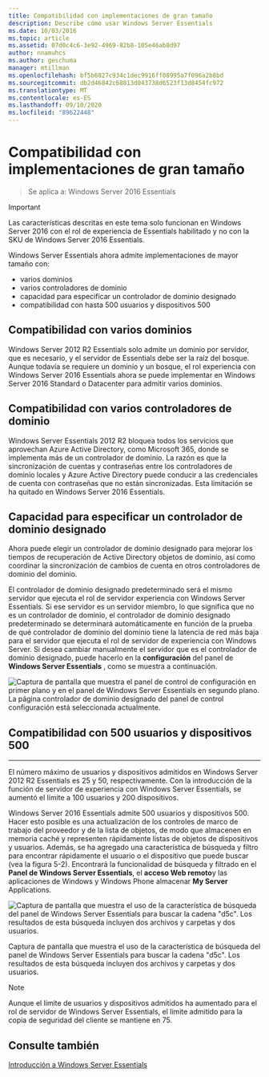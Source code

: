 ```yaml
---
title: Compatibilidad con implementaciones de gran tamaño
description: Describe cómo usar Windows Server Essentials
ms.date: 10/03/2016
ms.topic: article
ms.assetid: 07d0c4c6-3e92-4969-82b8-105e46ab8d97
author: nnamuhcs
ms.author: geschuma
manager: mtillman
ms.openlocfilehash: bf5b6027c934c1dec9916ff08995a7f096a2b8bd
ms.sourcegitcommit: db2d46842c68813d043738d6523f13d8454fc972
ms.translationtype: MT
ms.contentlocale: es-ES
ms.lasthandoff: 09/10/2020
ms.locfileid: "89622448"
---
```

# <a name="support-for-larger-deployments"></a>Compatibilidad con implementaciones de gran tamaño

>Se aplica a: Windows Server 2016 Essentials

> [!IMPORTANT]
> Las características descritas en este tema solo funcionan en Windows Server 2016 con el rol de experiencia de Essentials habilitado y no con la SKU de Windows Server 2016 Essentials.


Windows Server Essentials ahora admite implementaciones de mayor tamaño con:

- varios dominios
- varios controladores de dominio
- capacidad para especificar un controlador de dominio designado
- compatibilidad con hasta 500 usuarios y dispositivos 500

## <a name="support-for-multiple-domains"></a>Compatibilidad con varios dominios

Windows Server 2012 R2 Essentials solo admite un dominio por servidor, que es necesario, y el servidor de Essentials debe ser la raíz del bosque. Aunque todavía se requiere un dominio y un bosque, el rol experiencia con Windows Server 2016 Essentials ahora se puede implementar en Windows Server 2016 Standard o Datacenter para admitir varios dominios.

## <a name="support-for-multiple-domain-controllers"></a>Compatibilidad con varios controladores de dominio

 Windows Server Essentials 2012 R2 bloquea todos los servicios que aprovechan Azure Active Directory, como Microsoft 365, donde se implementa más de un controlador de dominio. La razón es que la sincronización de cuentas y contraseñas entre los controladores de dominio locales y Azure Active Directory puede conducir a las credenciales de cuenta con contraseñas que no están sincronizadas. Esta limitación se ha quitado en Windows Server 2016 Essentials.

## <a name="ability-to-specify-a-designated-domain-controller"></a>Capacidad para especificar un controlador de dominio designado

Ahora puede elegir un controlador de dominio designado para mejorar los tiempos de recuperación de Active Directory objetos de dominio, así como coordinar la sincronización de cambios de cuenta en otros controladores de dominio del dominio.

El controlador de dominio designado predeterminado será el mismo servidor que ejecuta el rol de servidor experiencia con Windows Server Essentials. Si ese servidor es un servidor miembro, lo que significa que no es un controlador de dominio, el controlador de dominio designado predeterminado se determinará automáticamente en función de la prueba de qué controlador de dominio del dominio tiene la latencia de red más baja para el servidor que ejecuta el rol de servidor de experiencia con Windows Server. Si desea cambiar manualmente el servidor que es el controlador de dominio designado, puede hacerlo en la **configuración** del panel de **Windows Server Essentials** , como se muestra a continuación.

![Captura de pantalla que muestra el panel de control de configuración en primer plano y en el panel de Windows Server Essentials en segundo plano. La página controlador de dominio designado del panel de control configuración está seleccionada actualmente.](media/larger-deployments-1.PNG)

## <a name="support-for-500-users-and-500-devices"></a>Compatibilidad con 500 usuarios y dispositivos 500
-------------------------------------

El número máximo de usuarios y dispositivos admitidos en Windows Server 2012 R2 Essentials es 25 y 50, respectivamente. Con la introducción de la función de servidor de experiencia con Windows Server Essentials, se aumentó el límite a 100 usuarios y 200 dispositivos.

Windows Server 2016 Essentials admite 500 usuarios y dispositivos 500. Hacer esto posible es una actualización de los controles de marco de trabajo del proveedor y de la lista de objetos, de modo que almacenen en memoria caché y representen rápidamente listas de objetos de dispositivos y usuarios. Además, se ha agregado una característica de búsqueda y filtro para encontrar rápidamente el usuario o el dispositivo que puede buscar (vea la figura 5-2). Encontrará la funcionalidad de búsqueda y filtrado en el **Panel de Windows Server Essentials**, el **acceso Web remoto**y las aplicaciones de Windows y Windows Phone almacenar **My Server** Applications.

![Captura de pantalla que muestra el uso de la característica de búsqueda del panel de Windows Server Essentials para buscar la cadena "d5c". Los resultados de esta búsqueda incluyen dos archivos y carpetas y dos usuarios.](media/larger-deployments-2.PNG)

Captura de pantalla que muestra el uso de la característica de búsqueda del panel de Windows Server Essentials para buscar la cadena "d5c". Los resultados de esta búsqueda incluyen dos archivos y carpetas y dos usuarios.

> [!NOTE]
> Aunque el límite de usuarios y dispositivos admitidos ha aumentado para el rol de servidor de Windows Server Essentials, el límite admitido para la copia de seguridad del cliente se mantiene en 75.

<a name="see-also"></a>Consulte también
--------
[Introducción a Windows Server Essentials](get-started.md)